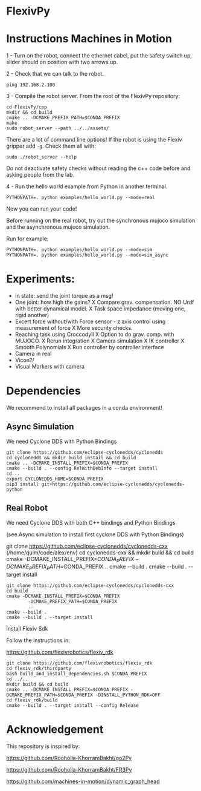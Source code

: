# FlexivPy

# Instructions Machines in Motion

1 - Turn on the robot, connect the ethernet cabel, put the safety switch up, slider should on position with two arrows up.

2 - Check that we can talk to the robot.

```
ping 192.168.2.100
```

3 - Compile the robot server. 
From the root of the FlexivPy repository:

```
cd FlexivPy/cpp
mkdir && cd build
cmake .. -DCMAKE_PREFIX_PATH=$CONDA_PREFIX
make 
sudo robot_server --path ../../assets/
```

There are a lot of command line options! 
If the robot is using the Flexiv gripper add `-g`. Check them all with:

```
sudo ./robot_server --help
```


Do not deactivate safety checks without reading the c++ code before and asking people from the lab.



4 - Run the hello world example from Python in another terminal.

```
PYTHONPATH=. python examples/hello_world.py --mode=real
```

Now you can run your code!

Before running on the real robot, try out the synchronous mujoco simulation and the asynchronous mujoco simulation.

Run for example:

```
PYTHONPATH=. python examples/hello_world.py --mode=sim
PYTHONPATH=. python examples/hello_world.py --mode=sim_async
```





# Experiments:

- in state: send the joint torque as a msg!
- One joint: how high the gains?
X Compare grav. compensation.
NO Urdf with better dynamical model.
X Task space impedance (moving one, rigid another)
- Excert force without/with Force sensor - z axis control using measurement of force
X More security checks.
- Reaching task using Croccodyll
X Option to do grav. comp. with MUJOCO.
X Rerun integration
X Camera simulation 
X IK controller
X Smooth Polynomials
X Run controller by controller interface
- Camera in real
- Vicon?/
- Visual Markers with camera



# Dependencies

We recommend to install all packages in a conda environment!

## Async Simulation

We need Cyclone DDS with Python Bindings

```
git clone https://github.com/eclipse-cyclonedds/cyclonedds
cd cyclonedds && mkdir build install && cd build
cmake .. -DCMAKE_INSTALL_PREFIX=$CONDA_PREFIX
cmake --build . --config RelWithDebInfo --target install
cd ..
export CYCLONEDDS_HOME=$CONDA_PREFIX
pip3 install git+https://github.com/eclipse-cyclonedds/cyclonedds-python
```

## Real Robot

We need Cyclone DDS with both C++ bindings and Python Bindings

(see Async simulation to install first cyclone DDS with Python Bindings)



git clone https://github.com/eclipse-cyclonedds/cyclonedds-cxx                           (/home/quim/code/alex/env) 
                                          cd cyclonedds-cxx && mkdir build && cd build
                                          cmake -DCMAKE_INSTALL_PREFIX=$CONDA_PREFIX -DCMAKE_PREFIX_PATH=$CONDA_PREFIX ..
                                          cmake --build .
                                          cmake --build . --target install


```
git clone https://github.com/eclipse-cyclonedds/cyclonedds-cxx
cd build
cmake -DCMAKE_INSTALL_PREFIX=$CONDA_PREFIX
        -DCMAKE_PREFIX_PATH=$CONDA_PREFIX
        ..
cmake --build .
cmake --build . --target install
```

Install Flexiv Sdk

Follow the instructions in: 


https://github.com/flexivrobotics/flexiv_rdk

```
git clone https://github.com/flexivrobotics/flexiv_rdk
cd flexiv_rdk/thirdparty
bash build_and_install_dependencies.sh $CONDA_PREFIX
cd ../..
mkdir build && cd build
cmake .. -DCMAKE_INSTALL_PREFIX=$CONDA_PREFIX -DCMAKE_PREFIX_PATH=$CONDA_PREFIX -DINSTALL_PYTHON_RDK=OFF
cd flexiv_rdk/build
cmake --build . --target install --config Release
```


# Acknowledgement

This repository is inspired by: 

https://github.com/Rooholla-KhorramBakht/go2Py

https://github.com/Rooholla-KhorramBakht/FR3Py

https://github.com/machines-in-motion/dynamic_graph_head

